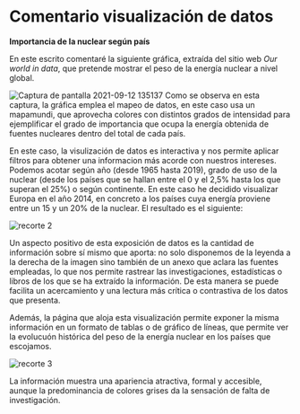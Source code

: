 # Comentario visualización de datos
**Importancia de la nuclear según país**

En este escrito comentaré la siguiente gráfica, extraída del sitio web _Our world in data_, que pretende mostrar el peso de la energía nuclear a nivel global.

![Captura de pantalla 2021-09-12 135137](https://user-images.githubusercontent.com/90326299/132986506-6b454d1d-d97b-4783-8fee-e8e6551b4119.png)
Como se observa en esta captura, la gráfica emplea el mapeo de datos, en este caso usa un mapamundi, que aprovecha colores con distintos grados de intensidad para
ejemplificar el grado de importancia que ocupa la energía obtenida de fuentes nucleares dentro del total de cada país.

En este caso, la visulización de datos es interactiva y nos permite aplicar filtros para obtener una informacion más acorde con nuestros intereses. Podemos
acotar según año (desde 1965 hasta 2019), grado de uso de la nuclear (desde los países que se hallan entre el 0 y el 2,5% hasta los que superan el 25%) o según continente.
En este caso he decidido visualizar Europa en el año 2014, en concreto a los países cuya energía proviene entre un 15 y un 20% de la nuclear. El resultado es el siguiente:

![recorte 2](https://user-images.githubusercontent.com/90326299/132986940-356b07f8-92e6-4e0d-a16d-0a4470cb7dc7.png)

Un aspecto positivo de esta exposición de datos es la cantidad de información sobre sí mismo que aporta: no solo disponemos de la leyenda a la derecha de la imagen
sino también de un anexo que aclara las fuentes empleadas, lo que nos permite rastrear las investigaciones, estadísticas o libros de los que se ha extraído la información.
De esta manera se puede facilita un acercamiento y una lectura más crítica o contrastiva de los datos que presenta.

Además, la página que aloja esta visualización permite exponer la misma información en un formato de tablas o de gráfico de líneas, que permite ver 
la evolucuón histórica del peso de la energía nuclear en los países que escojamos. 


![recorte 3](https://user-images.githubusercontent.com/90326299/132992623-dc1dc218-0a86-41f0-954a-f67ee504d612.png)


La información muestra una apariencia atractiva, formal y accesible, aunque la predominancia de colores grises da la sensación de falta de investigación.
